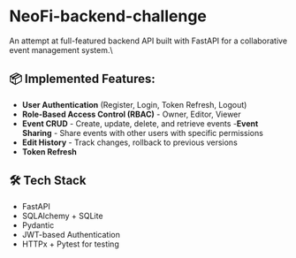 # NeoFi-backend-challenge

An attempt at full-featured backend API built with FastAPI for a collaborative event management system.\
## 📦 Implemented Features:
 - **User Authentication** (Register, Login, Token Refresh, Logout)
 - **Role-Based Access Control (RBAC)** - Owner, Editor, Viewer
 - **Event CRUD** - Create, update, delete, and retrieve events
 -**Event Sharing** - Share events with other users with specific permissions
 - **Edit History** - Track changes, rollback to previous versions
 -  **Token Refresh**
 ## 🛠️ Tech Stack

- FastAPI
- SQLAlchemy + SQLite 
- Pydantic
- JWT-based Authentication
- HTTPx + Pytest for testing
